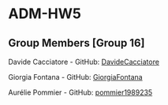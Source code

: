 # ADM-HW5

## Group Members [Group 16]
Davide Cacciatore - GitHub: [DavideCacciatore](https://github.com/DavideCacciatore)
 
Giorgia Fontana - GitHub: [GiorgiaFontana](https://github.com/GiorgiaFontana) 
 
Aurélie Pommier - GitHub: [pommier1989235](https://github.com/pommier1989235) 
